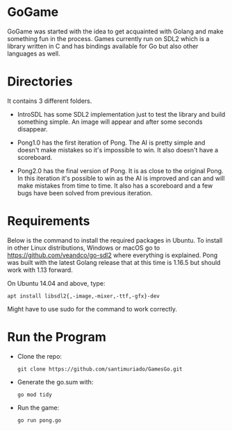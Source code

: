 # GoGame

GoGame was started with the idea to get acquainted with Golang and make something fun in the process.
Games currently run on SDL2 which is a library written in C and has bindings available for Go but also other
languages as well.

# Directories

It contains 3 different folders.

+ IntroSDL has some SDL2 implementation just to test the library and build something simple. An image will appear
and after some seconds disappear.

+ Pong1.0 has the first iteration of Pong. The AI is pretty simple and doesn't make mistakes so it's impossible to win.
It also doesn't have a scoreboard.

+ Pong2.0 has the final version of Pong. It is as close to the original Pong. In this iteration it's possible to win as the AI is improved
and can and will make mistakes from time to time. It also has a scoreboard and a few bugs have been solved from previous iteration.

# Requirements

Below is the command to install the required packages in Ubuntu. To install in other Linux distributions, Windows or macOS
go to https://github.com/veandco/go-sdl2 where everything is explained.
Pong was built with the latest Golang release that at this time is 1.16.5 but should work with 1.13 forward.

On Ubuntu 14.04 and above, type:

    apt install libsdl2{,-image,-mixer,-ttf,-gfx}-dev

Might have to use sudo for the command to work correctly.

# Run the Program

+ Clone the repo:

      git clone https://github.com/santimuriado/GamesGo.git
    
+ Generate the go.sum with:

      go mod tidy
      
+ Run the game:

      go run pong.go
    
